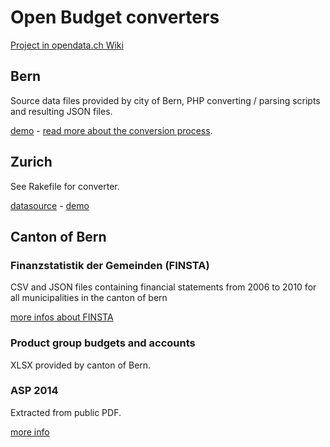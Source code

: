 # Open Budget converters

[Project in opendata.ch Wiki](http://make.opendata.ch/wiki/project:open_budget)

## Bern

Source data files provided by city of Bern, PHP converting / parsing scripts and resulting JSON files.

[demo](http://bern.budget.opendata.ch/) - [read more about the conversion process](http://make.opendata.ch/wiki/doku.php?id=project:bern_budget).

## Zurich

See Rakefile for converter.

[datasource](http://data.stadt-zuerich.ch/content/portal/de/index/ogd/daten/rechnung11_budget12_budget13.html#description1) - [demo](http://zurich.budget.opendata.ch/)

## Canton of Bern

### Finanzstatistik der Gemeinden (FINSTA)

CSV and JSON files containing financial statements from 2006 to 2010 for all municipalities in the canton of bern

[more infos about FINSTA](http://www.fin.be.ch/de/index/finanzen/finanzen/statistik/finsta.html)

### Product group budgets and accounts

XLSX provided by canton of Bern.

### ASP 2014

Extracted from public PDF.

[more info](https://github.com/tpreusse/open-budget-converters/blob/master/source/cantonbe/asp/README.md)
